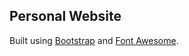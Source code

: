 ## Personal Website

Built using [Bootstrap](https://getbootstrap.com/) and [Font Awesome](https://fontawesome.com/).